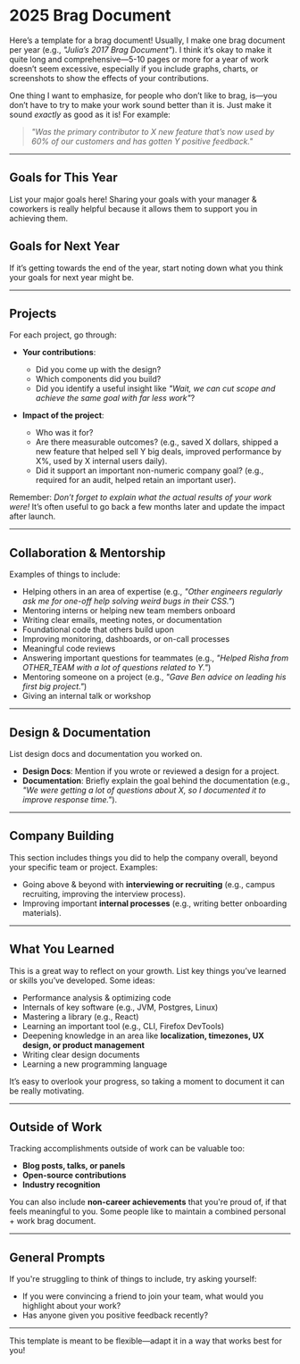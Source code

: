 # 2025 Brag Document

Here’s a template for a brag document! Usually, I make one brag document per year (e.g., *"Julia’s 2017 Brag Document"*). I think it’s okay to make it quite long and comprehensive—5-10 pages or more for a year of work doesn’t seem excessive, especially if you include graphs, charts, or screenshots to show the effects of your contributions.

One thing I want to emphasize, for people who don’t like to brag, is—you don’t have to try to make your work sound better than it is. Just make it sound *exactly* as good as it is! For example:  

> *"Was the primary contributor to X new feature that’s now used by 60% of our customers and has gotten Y positive feedback."*

---

## Goals for This Year  
List your major goals here! Sharing your goals with your manager & coworkers is really helpful because it allows them to support you in achieving them.

## Goals for Next Year  
If it’s getting towards the end of the year, start noting down what you think your goals for next year might be.

---

## Projects  
For each project, go through:

- **Your contributions**:  
  - Did you come up with the design?  
  - Which components did you build?  
  - Did you identify a useful insight like *"Wait, we can cut scope and achieve the same goal with far less work"*?  

- **Impact of the project**:  
  - Who was it for?  
  - Are there measurable outcomes? (e.g., saved X dollars, shipped a new feature that helped sell Y big deals, improved performance by X%, used by X internal users daily).  
  - Did it support an important non-numeric company goal? (e.g., required for an audit, helped retain an important user).  

Remember: *Don’t forget to explain what the actual results of your work were!* It’s often useful to go back a few months later and update the impact after launch.

---

## Collaboration & Mentorship  
Examples of things to include:

- Helping others in an area of expertise (e.g., *"Other engineers regularly ask me for one-off help solving weird bugs in their CSS."*)  
- Mentoring interns or helping new team members onboard  
- Writing clear emails, meeting notes, or documentation  
- Foundational code that others build upon  
- Improving monitoring, dashboards, or on-call processes  
- Meaningful code reviews  
- Answering important questions for teammates (e.g., *"Helped Risha from OTHER_TEAM with a lot of questions related to Y."*)  
- Mentoring someone on a project (e.g., *"Gave Ben advice on leading his first big project."*)  
- Giving an internal talk or workshop  

---

## Design & Documentation  
List design docs and documentation you worked on.

- **Design Docs**: Mention if you wrote or reviewed a design for a project.  
- **Documentation**: Briefly explain the goal behind the documentation (e.g., *"We were getting a lot of questions about X, so I documented it to improve response time."*).  

---

## Company Building  
This section includes things you did to help the company overall, beyond your specific team or project. Examples:

- Going above & beyond with **interviewing or recruiting** (e.g., campus recruiting, improving the interview process).  
- Improving important **internal processes** (e.g., writing better onboarding materials).  

---

## What You Learned  
This is a great way to reflect on your growth. List key things you’ve learned or skills you’ve developed. Some ideas:

- Performance analysis & optimizing code  
- Internals of key software (e.g., JVM, Postgres, Linux)  
- Mastering a library (e.g., React)  
- Learning an important tool (e.g., CLI, Firefox DevTools)  
- Deepening knowledge in an area like **localization, timezones, UX design, or product management**  
- Writing clear design documents  
- Learning a new programming language  

It’s easy to overlook your progress, so taking a moment to document it can be really motivating.

---

## Outside of Work  
Tracking accomplishments outside of work can be valuable too:

- **Blog posts, talks, or panels**  
- **Open-source contributions**  
- **Industry recognition**  

You can also include **non-career achievements** that you're proud of, if that feels meaningful to you. Some people like to maintain a combined personal + work brag document.

---

## General Prompts  
If you're struggling to think of things to include, try asking yourself:

- If you were convincing a friend to join your team, what would you highlight about your work?  
- Has anyone given you positive feedback recently?  

---

This template is meant to be flexible—adapt it in a way that works best for you!
